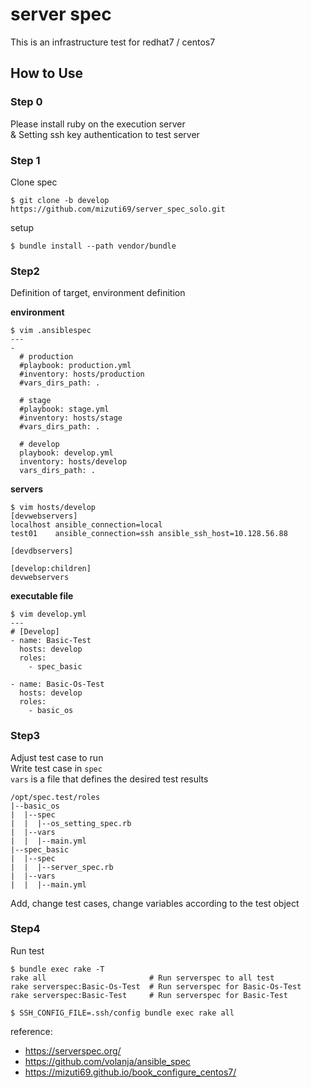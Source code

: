 # server spec
This is an infrastructure test for redhat7 / centos7

## How to Use

### Step 0
Please install ruby on the execution server  
& Setting ssh key authentication to test server  

### Step 1
Clone spec

```
$ git clone -b develop https://github.com/mizuti69/server_spec_solo.git 
```

setup  

```
$ bundle install --path vendor/bundle
```

### Step2
Definition of target, environment definition  

**environment**  

```
$ vim .ansiblespec
---
-
  # production
  #playbook: production.yml
  #inventory: hosts/production
  #vars_dirs_path: .

  # stage
  #playbook: stage.yml
  #inventory: hosts/stage
  #vars_dirs_path: .

  # develop
  playbook: develop.yml
  inventory: hosts/develop
  vars_dirs_path: .
```

**servers**  

```
$ vim hosts/develop
[devwebservers]
localhost ansible_connection=local
test01    ansible_connection=ssh ansible_ssh_host=10.128.56.88

[devdbservers]

[develop:children]
devwebservers
```

**executable file**  

```
$ vim develop.yml
---
# [Develop]
- name: Basic-Test
  hosts: develop
  roles:
    - spec_basic

- name: Basic-Os-Test
  hosts: develop
  roles:
    - basic_os
```

### Step3
Adjust test case to run  
Write test case in `spec`  
`vars` is a file that defines the desired test results  

```
/opt/spec.test/roles
|--basic_os
|  |--spec
|  |  |--os_setting_spec.rb
|  |--vars
|  |  |--main.yml
|--spec_basic
|  |--spec
|  |  |--server_spec.rb
|  |--vars
|  |  |--main.yml
```

Add, change test cases, change variables according to the test object  

### Step4
Run test

```
$ bundle exec rake -T
rake all                       # Run serverspec to all test
rake serverspec:Basic-Os-Test  # Run serverspec for Basic-Os-Test
rake serverspec:Basic-Test     # Run serverspec for Basic-Test

$ SSH_CONFIG_FILE=.ssh/config bundle exec rake all
```

reference:  
* https://serverspec.org/  
* https://github.com/volanja/ansible_spec  
* https://mizuti69.github.io/book_configure_centos7/  

